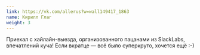```yaml
---
link: https://vk.com/allerus?w=wall149417_1863
name: Кирилл Глаг
weight: 3
---
```


Приехал с хайлайн-выезда, организованного пацанами из SlackLabs, впечатлений куча! Если вкратце — всё было суперкруто, хочется ещё&nbsp;:-)
